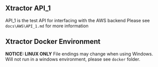
## Xtractor API_1
API_1 is the test API for interfacing with the AWS backend
Please see `docs\AWS\API_1.md` for more information

## Xtractor Docker Environment
**NOTICE: LINUX ONLY**
File endings may change when using Windows.\
Will not run in a windows environment, please see `docker` folder.